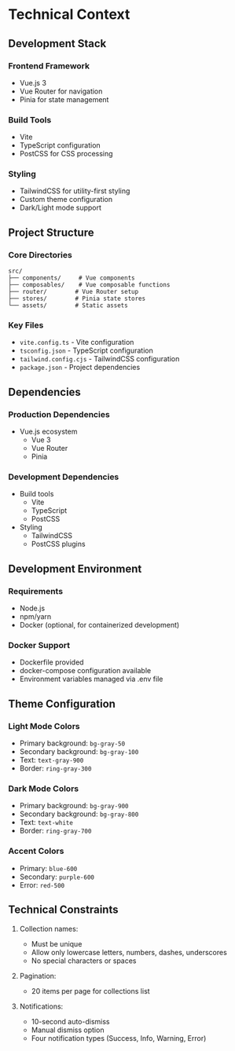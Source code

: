 # Technical Context

## Development Stack

### Frontend Framework
- Vue.js 3
- Vue Router for navigation
- Pinia for state management

### Build Tools
- Vite
- TypeScript configuration
- PostCSS for CSS processing

### Styling
- TailwindCSS for utility-first styling
- Custom theme configuration
- Dark/Light mode support

## Project Structure

### Core Directories
```
src/
├── components/     # Vue components
├── composables/    # Vue composable functions
├── router/        # Vue Router setup
├── stores/        # Pinia state stores
└── assets/        # Static assets
```

### Key Files
- `vite.config.ts` - Vite configuration
- `tsconfig.json` - TypeScript configuration
- `tailwind.config.cjs` - TailwindCSS configuration
- `package.json` - Project dependencies

## Dependencies

### Production Dependencies
- Vue.js ecosystem
  - Vue 3
  - Vue Router
  - Pinia

### Development Dependencies
- Build tools
  - Vite
  - TypeScript
  - PostCSS
- Styling
  - TailwindCSS
  - PostCSS plugins

## Development Environment

### Requirements
- Node.js
- npm/yarn
- Docker (optional, for containerized development)

### Docker Support
- Dockerfile provided
- docker-compose configuration available
- Environment variables managed via .env file

## Theme Configuration

### Light Mode Colors
- Primary background: `bg-gray-50`
- Secondary background: `bg-gray-100`
- Text: `text-gray-900`
- Border: `ring-gray-300`

### Dark Mode Colors
- Primary background: `bg-gray-900`
- Secondary background: `bg-gray-800`
- Text: `text-white`
- Border: `ring-gray-700`

### Accent Colors
- Primary: `blue-600`
- Secondary: `purple-600`
- Error: `red-500`

## Technical Constraints
1. Collection names:
   - Must be unique
   - Allow only lowercase letters, numbers, dashes, underscores
   - No special characters or spaces

2. Pagination:
   - 20 items per page for collections list

3. Notifications:
   - 10-second auto-dismiss
   - Manual dismiss option
   - Four notification types (Success, Info, Warning, Error)
